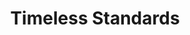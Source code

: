 ---
ee_id_thing: '2222'
site: '1'
type: '2'
inv_num: 2012-058
add_credit:
url: 2012-058-timeless-standards
title: Timeless Standards
year: '2012'
display_year: '2012'
medium: Inkjet on Canvas
dims: 56 x 40 inches
pitch:
ps:
live_url:
youtube:
https://github.com/coryarcangel/alu:
imgs: timeless-standards-2012-058-full-1-database-Lisson.jpg
subheading:
download:
commission:
related:
layout: things-i-made
---